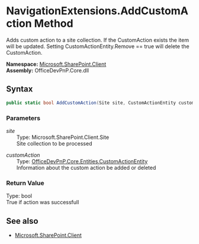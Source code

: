 # NavigationExtensions.AddCustomAction Method  
Adds custom action to a site collection. If the CustomAction exists the item will be updated. Setting CustomActionEntity.Remove == true will delete the CustomAction.  

**Namespace:** [Microsoft.SharePoint.Client](Microsoft.SharePoint.Client.md)  
**Assembly:** OfficeDevPnP.Core.dll  
## Syntax
```C#
public static bool AddCustomAction(Site site, CustomActionEntity customAction)
```
### Parameters
*site*  
&emsp;&emsp;Type: Microsoft.SharePoint.Client.Site  
&emsp;&emsp;Site collection to be processed  

*customAction*  
&emsp;&emsp;Type: [OfficeDevPnP.Core.Entities.CustomActionEntity](OfficeDevPnP.Core.Entities.CustomActionEntity.md)  
&emsp;&emsp;Information about the custom action be added or deleted  

### Return Value
Type: bool  
True if action was successfull

## See also
- [Microsoft.SharePoint.Client](Microsoft.SharePoint.Client.md)
